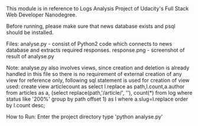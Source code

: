 This module is in reference to Logs Analysis Project of Udacity's Full Stack Web Developer Nanodegree.

Before running, please make sure that news database exists and psql should be installed.

Files:
	analyse.py - consist of Python2 code which connects to news database and extracts required responses.
	response.png - screenshot of result of analyse.py

Note: analyse.py also involves views, since creation and deletion is already handled in this file so there is no requirement of external creation of any view
	for reference only, following sql statement is used for creation of view used:
		create view articlecount as
		select l.replace as path,l.count,a.author from articles as a,
		(select replace(path,'/article/', ''), count(*)
		from log
		where status like '200%'
		group by path
		offset 1) as l
		where a.slug=l.replace
		order by l.count desc;

How to Run:
	Enter the project directory
	type 'python analyse.py'

